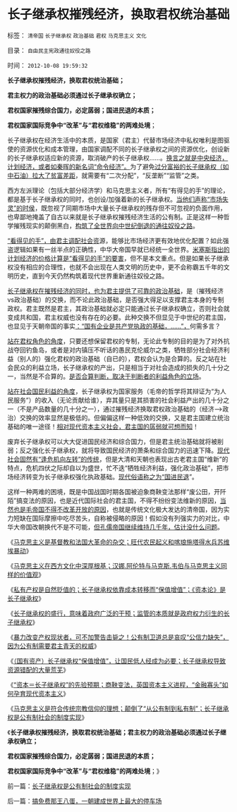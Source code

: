 # 长子继承权摧残经济，换取君权统治基础

标签： `清帝国` `长子继承权` `政治基础` `君权` `马克思主义` `文化` 

目录： `自由民主宪政通往奴役之路`

时间： `2012-10-08 19:59:32`

**长子继承权摧残经济，换取君权统治基础；**

**君主权力的政治基础必须通过长子继承权确立；**

**君权国家摧残综合国力，必定孱弱；国进民退的本质；**

**君权国家国际竞争中“改革”与“君权维稳”的两难处境**；

长子继承权在经济生活中的本质，是国家（君主）代替市场经济中私权唯利是图驱使的资源优化和成本管理，由国家调配不同的长子继承权之间的资源优化，创设新的长子继承权适应新的资源，取消破产的长子继承权……。[换言之就是中央经济，计划经济，或者如秦晖的新名词“命令经济”。](../../../2012/5/31/计划经济从来不是大锅饭.md)为了避免[过分富裕的长子继承权（如中石油）拉大了贫富差距](../../../2009/8/28/贫富差距核心矛盾是特权等级文化.md)，就需要有“二次分配”，“反垄断”“监管”之类。

西方左派理论（包括大部分经济学）和马克思主义者，所有“有得见的手”的理论，都是基于长子继承权的同时，也创设/加强着新的长子继承权。[当他们声称“市场失灵”的时侯](../../../2012/7/7/监管是国王对社会的空手套白狼的抢劫.md)，既忽视了同期市场中大量长子继承权的残存但不可忽视的负面作用，也卑鄙地掩盖了自古以来就是长子继承权摧残经济生活的公有制。正是这样一种哲学摧残现实的颠倒黑白，[构筑了全世界向中世纪倒退的通往奴役之路](../../../2011/8/23/全球终于走在《通往奴役之路》上.md)。

[“看得见的手”，由君主调配社会资](../../../2011/12/9/世界上没有免费的午餐；别以为经济学都不是科学.md)源，能够比市场经济更有效地优化配置？如此强盗逻辑如果有一丝半点的正确性，中华大帝国早就已经统一全世界。[米塞斯指出的计划经济的价格计算是“看得见的手”的要害](../../../2011/2/3/计划经济内核数学理性主义，米塞斯“社会主义不可运作”和兰格.md)，但不是本文重点。但是如果长子继承权没有相应的合理性，也就不会出现在人类文明的历史中，更不会称霸五千年的文明历史，直到今天仍然构筑着现代世界重新通往奴役之路。

[长子继承权在摧残经济的同时，也为君主提供了可靠的政治基础](../../../2012/10/3/长子继承权primogeniture是封建的基础.md)，是（摧残经济vs政治基础）的交换，而不论此政治基础，是否强大得足以支撑君主本身的专制政权。君主既然是君主，其政治基础就必定只能通过长子继承权确立，否则社会就变成共和国，君主权威也没有存在的必要。此种交换不但显见于中世纪的君主国，也显见于天朝帝国的事实[：“国有企业是共产党执政的基础，……”，](../../../2011/11/5/国企名“企”不是企业，国企是国防单位.md)何需多言？

[站在君权角色的角度](../../../2009/2/2/实例解剖极左的人格认知误区.md)，只要还想保留君权的专制，无论此专制的目的是为了对外抗战夺回钓鱼岛，或者是对内镇压不听话的愚民克伦威尔之类，牺牲部分社会经济利益（别人的）强化君权的政治基础（自已的），君权会认为是合算的。反之站在社会民众的利益立场，长子继承权的产出，只是相当于对社会造成的损失的几十分之一，当然是不合算的。[是否合算判断，取决于判断者的利益角色的立场](../../../2009/5/25/走出汉文化“公说公有理”的语言泥潭.md)。

[站在社会国民利益的角度](../../../2012/1/4/私有制比革命／改革／投票更重要；民主进程不必轰轰烈烈.md)，长子继承权为国家服务（毛帝的哲学将其辩证为“为人民服务”）的收入（无论贡献给谁），弃其量只是其损害的社会利益产出的几十分之一（不是产品数量的几十分之一），通过摧残经济换取君权政治基础的（经济——>政治）交换的效率显然是极低的。但偏偏这样一种低效的交换，又是君主国建立统治基础的唯一途径！[相对现代资本主义社会，君主国的孱弱就可想而知](../../../2011/9/28/公有制竞争力的落后总是表现为“反侵略”；.md)！

废弃长子继承权可以大大促进国民经济和综合国力，但是君主统治基础就将被削弱；反之强化长子继承权，就将导致国民经济的萧条和综合国力的迅速下降。[现代社会固然有“逢危机向左转”的传统](../../../2012/5/16/公有制改革模式“逢危机向左转”救的是贵族特权阶层.md)，但是大清和天朝也表现出古老君主国“维新”的特点，危机四伏之际却自以为盛世，忙不迭“牺牲经济利益，强化政治基础”，把市场经济转变为长子继承权强化执政基础。[现代俗语称之为“国进民退](../../../2009/12/17/崇祯皇帝获报“国进民退”.md)”。

这样一种两难的困境，既是中国战国时期各国被迫象商鞅变法那样“废公田，开阡陌”搞变法的原因，也是近代国际社会的君主国，不得不纷纷变法维新的原因，[当然也是毛帝国不得不改革开放的原因](../../../2012/2/23/地方政府迷恋香港模式，中央政策倾慕日本模式.md)，也就是传统文化极大发达的清帝国，因为实力短缺在国际摩擦中吃尽苦头，自称被侵略的原因！假如没有列强实力的对比，中华大帝国改朝换代不是不可能，[但孔儒帝国继续维持几千年，估计没什么问题](../../../2009/3/24/为什么有中国特色的四不象是不稳定的系统.md)。

《[马克思主义是基督教和法国大革命的杂交；旺代农民起义和喀琅施塔得水兵苏维埃暴动](../../../2012/10/5/革命！多少罪恶以自由为名！.md)》

《[马克思主义在西方文化中深厚根基；汉娜.阿伦特与马克斯.韦伯与马克思主义同样的价值观](../../../2012/10/5/马克思主义在西方传统中根基深厚.md)》

《[私有产权是自然贬值的；长子继承权依靠成本转移而“保值增值”；《资本论》是长子继承权](../../../2012/10/5/“资本”只能是长子继承权.md)》

《[长子继承权的盛行，意味着政府广泛的干预；监管的本质就是政府权力衍生的长子继承权](../../../2012/10/6/长子继承权意味着政府干预,监管的本质就是长子继承权.md)》

《[暴力改变产权现状者，可不加警告击毙之！公有制卫道总是哀叹“公信力缺失”，因为公有制需要君主青天的权威](../../../2012/10/6/为什么美国的资产价格高，中国的资产就只能对外贱卖？.md)》

《[（国有资产）长子继承权“保值增值”，让国民低人经成为必要；长子继承权导致资源错配的大量荒芜](../../../2012/10/6/长子继承权导致资源错配后的大量荒芜及大萧条.md)》

《[“资本＝长子继承权”的先验预期；商鞅变法，英国资本主义进程，“金融寡头”如何孕育现代资本主义](../../../2012/10/8/“资本＝长子继承权”，商鞅变法，英国维新，金融寡头.md)》

《[马克思主义是符合传统宗教信仰的理想；颠倒了“从公有制到私有制”；长子继承权是公有制社会的制度实现](../../../2012/10/8/长子继承权是公有制社会的制度实现.md)》

《**长子继承权摧残经济，换取君权统治基础；君主权力的政治基础必须通过长子继承权确立；**

**君权国家摧残综合国力，必定孱弱；国进民退的本质；**

**君权国家国际竞争中“改革”与“君权维稳”的两难处境**；》



前一篇：[长子继承权是公有制社会的制度实现](../../../2012/10/8/长子继承权是公有制社会的制度实现.md)

后一篇：[搞免费那王八蛋，一朝建成世界上最大的停车场](../../../2012/10/8/搞免费那王八蛋，一朝建成世界上最大的停车场.md)